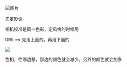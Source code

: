 ![图片](https://cdn.jsdelivr.net/gh/Vixcity/FigureBed/img/202203142007652.png)

先定影调

相机校准是同一色彩，定风格的时候用

DR5 ==>  先用上面的，再用下面的

![](https://cdn.jsdelivr.net/gh/Vixcity/FigureBed/img/202203142043969.png)

色相，往哪边移，那边的颜色就会减少，另外的颜色就会加多
